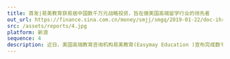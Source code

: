```yaml
---
title: 首发|易美教育获易居中国数千万元战略投资，旨在做美国高端留学行业的领先者
out_url: https://finance.sina.com.cn/money/smjj/smgq/2019-01-22/doc-ihrfqzka0013430.shtml
src: /assets/reports/4.jpg
platform: 新浪
sequence: 4
description: 近日，美国高端教育咨询机构易美教育(Easymay Education )宣布完成数千万元战略投资，战略投资方是易居中国。
---
```

